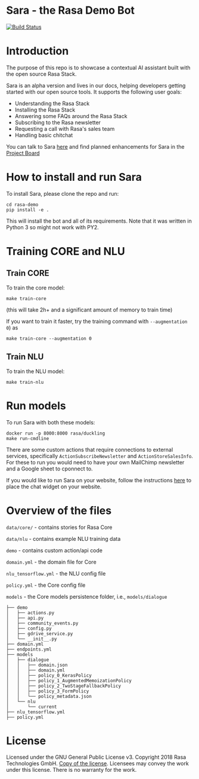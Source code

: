 # Sara - the Rasa Demo Bot
[![Build Status](https://travis-ci.com/RasaHQ/rasa-demo.svg?branch=master)](https://travis-ci.com/RasaHQ/rasa-demo)

# Introduction
The purpose of this repo is to showcase a contextual AI assistant built with the open source Rasa Stack.

Sara is an alpha version and lives in our docs, helping developers getting started with our open source tools. It supports the following user goals:

- Understanding the Rasa Stack
- Installing the Rasa Stack
- Answering some FAQs around the Rasa Stack
- Subscribing to the Rasa newsletter
- Requesting a call with Rasa's sales team
- Handling basic chitchat

You can talk to Sara [here](https://rasa.com/docs/get_started_step1/) and find planned enhancements for Sara in the
[Project Board](https://github.com/RasaHQ/rasa-demo/projects/1)

# How to install and run Sara

To install Sara, please clone the repo and run:

```
cd rasa-demo
pip install -e .
```
This will install the bot and all of its requirements.
Note that it was written in Python 3 so might not work with PY2.

# Training CORE and NLU
## Train CORE
To train the core model: 
```
make train-core
```
(this will take 2h+ and a significant amount of memory to train time)

If you want to train it faster, try the training command with
`--augmentation 0`) as 
```
make train-core --augmentation 0
```
## Train NLU
To train the NLU model: 
```
make train-nlu
```

# Run models
To run Sara with both these models:
```
docker run -p 8000:8000 rasa/duckling
make run-cmdline
```

There are some custom actions that require connections to external services,
specifically `ActionSubscribeNewsletter` and `ActionStoreSalesInfo`. For these
to run you would need to have your own MailChimp newsletter and a Google sheet
to cponnect to.

If you would like to run Sara on your website, follow the instructions
[here](https://github.com/mrbot-ai/rasa-webchat) to place the chat widget on
your website.

# Overview of the files

`data/core/` - contains stories for Rasa Core

`data/nlu` - contains example NLU training data

`demo` - contains custom action/api code

`domain.yml` - the domain file for Core

`nlu_tensorflow.yml` - the NLU config file

`policy.yml` - the Core config file

`models` - the Core models persistence folder, i.e., `models/dialogue`

```
├── demo
│   ├── actions.py
│   ├── api.py
│   ├── community_events.py
│   ├── config.py
│   ├── gdrive_service.py
│   └── __init__.py
├── domain.yml
├── endpoints.yml
├── models
│   ├── dialogue
│   │   ├── domain.json
│   │   ├── domain.yml
│   │   ├── policy_0_KerasPolicy
│   │   ├── policy_1_AugmentedMemoizationPolicy
│   │   ├── policy_2_TwoStageFallbackPolicy
│   │   ├── policy_3_FormPolicy
│   │   └── policy_metadata.json
│   └── nlu
│       └── current
├── nlu_tensorflow.yml
├── policy.yml

```
# License
Licensed under the GNU General Public License v3. Copyright 2018 Rasa Technologies
GmbH. [Copy of the license](https://github.com/RasaHQ/rasa-demo/blob/master/LICENSE).
Licensees may convey the work under this license. There is no warranty for the work.
